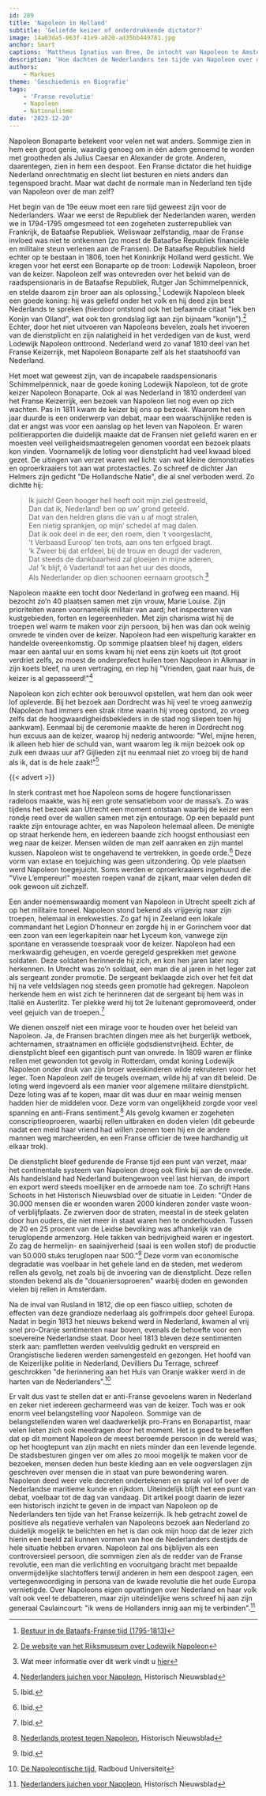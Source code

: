 ```yaml
---
id: 289
title: 'Napoleon in Holland'
subtitle: 'Geliefde keizer of onderdrukkende dictator?'
image: 14a03da5-063f-41e9-a020-ad35bb449781.jpg
anchor: Smart
captions: 'Mattheus Ignatius van Bree, De intocht van Napoleon te Amsterdam (1811)'
description: 'Hoe dachten de Nederlanders ten tijde van Napoleon over de keizer? Napoleons bezoek aan Nederland vertelt ons veel over de verdeeldheid in de samenleving aangaande de machtige keizer.'
authors:
    - Markoes
theme: 'Geschiedenis en Biografie'
tags:
    - 'Franse revolutie'
    - Napoleon
    - Nationalisme
date: '2023-12-20'
---
```


Napoleon Bonaparte betekent voor velen net wat anders. Sommige zien in hem een groot genie, waardig genoeg om in één adem genoemd te worden met grootheden als Julius Caesar en Alexander de grote. Anderen, daarentegen, zien in hem een despoot. Een Franse dictator die het huidige Nederland onrechtmatig en slecht liet besturen en niets anders dan tegenspoed bracht. Maar wat dacht de normale man in Nederland ten tijde van Napoleon over de man zelf?

Het begin van de 19e eeuw moet een rare tijd geweest zijn voor de Nederlanders. Waar we eerst de Republiek der Nederlanden waren, werden we in 1794-1795 omgesmeed tot een zogeheten zusterrepubliek van Frankrijk, de Bataafse Republiek. Weliswaar zelfstandig, maar de Franse invloed was niet te ontkennen (zo moest de Bataafse Republiek financiële en militaire steun verlenen aan de Fransen). De Bataafse Republiek hield echter op te bestaan in 1806, toen het Koninkrijk Holland werd gesticht. We kregen voor het eerst een Bonaparte op de troon: Lodewijk Napoleon, broer van de keizer. Napoleon zelf was ontevreden over het beleid van de raadspensionaris in de Bataafse Republiek, Rutger Jan Schimmelpennick, en stelde daarom zijn broer aan als oplossing.[^1] Lodewijk Napoleon bleek een goede koning: hij was geliefd onder het volk en hij deed zijn best Nederlands te spreken (hierdoor ontstond ook het befaamde citaat "iek ben Konijn van Olland", wat ook ten grondslag ligt aan zijn bijnaam "konijn").[^2] Echter, door het niet uitvoeren van Napoleons bevelen, zoals het invoeren van de dienstplicht en zijn nalatigheid in het verdedigen van de kust, werd Lodewijk Napoleon onttroond. Nederland werd zo vanaf 1810 deel van het Franse Keizerrijk, met Napoleon Bonaparte zelf als het staatshoofd van Nederland.

Het moet wat geweest zijn, van de incapabele raadspensionaris Schimmelpennick, naar de goede koning Lodewijk Napoleon, tot de grote keizer Napoleon Bonaparte. Ook al was Nederland in 1810 onderdeel van het Franse Keizerrijk, een bezoek van Napoleon liet nog even op zich wachten. Pas in 1811 kwam de keizer bij ons op bezoek. Waarom het een jaar duurde is een onderwerp van debat, maar een waarschijnlijke reden is dat er angst was voor een aanslag op het leven van Napoleon. Er waren politierapporten die duidelijk maakte dat de Fransen niet geliefd waren en er moesten veel veiligheidsmaatregelen genomen voordat een bezoek plaats kon vinden. Voornamelijk de loting voor dienstplicht had veel kwaad bloed gezet. De uitingen van verzet waren wel licht: van wat kleine demonstraties en oproerkraaiers tot aan wat protestacties. Zo schreef de dichter Jan Helmers zijn gedicht "De Hollandsche Natie", die al snel verboden werd. Zo dichtte hij:

>Ik juich! Geen hooger heil heeft ooit mijn ziel gestreeld,<br>
Dan dat ik, Nederland! ben op uw’ grond geteeld.<br>
Dat van den heldren glans die van u af mogt stralen,<br>
Een nietig sprankjen, op mijn’ schedel af mag dalen.<br>
Dat ik ook deel in de eer, den roem, dien ’t voorgeslacht,<br>
’t Verbaasd Euroop’ ten trots, aan ons ten erfgoed bragt.<br>
‘k Zweer bij dat erfdeel, bij de trouw en deugd der vaderen,<br>
Dat steeds de dankbaarheid zal gloeijen in mijne aderen,<br>
Ja! ’k blijf, ô Vaderland! tot aan het uur des doods,<br>
Als Nederlander op dien schoonen eernaam grootsch.[^3]

Napoleon maakte een tocht door Nederland in grofweg een maand. Hij bezocht zo’n 40 plaatsen samen met zijn vrouw, Marie Louise. Zijn prioriteiten waren voornamelijk militair van aard; het inspecteren van kustgebieden, forten en legereenheden. Met zijn charisma wist hij de troepen wel warm te maken voor zijn persoon, bij hen was dan ook weinig onvrede te vinden over de keizer. Napoleon had een wispelturig karakter en handelde overeenkomstig. Op sommige plaatsen bleef hij dagen, elders maar een aantal uur en soms kwam hij niet eens zijn koets uit (tot groot verdriet zelfs, zo moest de onderprefect huilen toen Napoleon in Alkmaar in zijn koets bleef, na uren vertraging, en riep hij "Vrienden, gaat naar huis, de keizer is al gepasseerd!"[^4] 

Napoleon kon zich echter ook berouwvol opstellen, wat hem dan ook weer lof opleverde. Bij het bezoek aan Dordrecht was hij veel te vroeg aanwezig (Napoleon had immers een strak ritme waarin hij vroeg opstond, zo vroeg zelfs dat de hoogwaardigheidsbekleders in de stad nog sliepen toen hij aankwam). Eenmaal bij de ceremonie maakte de heren in Dordrecht nog hun excuus aan de keizer, waarop hij nederig antwoorde: "Wel, mijne heren, ik alleen heb hier de schuld van, want waarom leg ik mijn bezoek ook op zulk een dwaas uur af? Gijlieden zijt nu eenmaal niet zo vroeg bij de hand als ik, dat is de hele zaak!"[^5]

{{< advert >}}

In sterk contrast met hoe Napoleon soms de hogere functionarissen radeloos maakte, was hij een grote sensatiebom voor de massa’s. Zo was tijdens het bezoek aan Utrecht een moment ontstaan waarbij de keizer een rondje reed over de wallen samen met zijn entourage. Op een bepaald punt raakte zijn entourage achter, en was Napoleon helemaal alleen. De menigte op straat herkende hem, en iedereen baande zich hoogst enthousiast een weg naar de keizer. Mensen wilden de man zelf aanraken en zijn mantel kussen. Napoleon wist te ongehavend te vertrekken, in goede orde.[^6] Deze vorm van extase en toejuiching was geen uitzondering. Op vele plaatsen werd Napoleon toegejuicht. Soms werden er oproerkraaiers ingehuurd die "Vive L’empereur!" moesten roepen vanaf de zijkant, maar velen deden dit ook gewoon uit zichzelf.

Een ander noemenswaardig moment van Napoleon in Utrecht speelt zich af op het militaire toneel. Napoleon stond bekend als vrijgevig naar zijn troepen, helemaal in erekwesties. Zo gaf hij in Zeeland een lokale commandant het Legion D’honneur en zorgde hij in er Gorinchem voor dat een zoon van een legerkapitein naar het Lyceum kon, vanwege zijn spontane en verassende toespraak voor de keizer. Napoleon had een merkwaardig geheugen, en voerde geregeld gesprekken met gewone soldaten. Deze soldaten herinnerde hij zich, en kon hen jaren later nog herkennen. In Utrecht was zo’n soldaat, een man die al jaren in het leger zat als sergeant zonder promotie. De sergeant beklaagde zich over het feit dat hij na vele veldslagen nog steeds geen promotie had gekregen. Napoleon herkende hem en wist zich te herinneren dat de sergeant bij hem was in Italië en Austerlitz. Ter plekke werd hij tot 2e luitenant gepromoveerd, onder veel gejuich van de troepen.[^7]

We dienen onszelf niet een mirage voor te houden over het beleid van Napoleon. Ja, de Fransen brachten dingen mee als het burgerlijk wetboek, achternamen, straatnamen en officiële godsdienstvrijheid. Echter, de dienstplicht bleef een gigantisch punt van onvrede. In 1809 waren er flinke rellen met gewonden tot gevolg in Rotterdam, omdat koning Lodewijk Napoleon onder druk van zijn broer weeskinderen wilde rekruteren voor het leger. Toen Napoleon zelf de teugels overnam, wilde hij af van dit beleid. De loting werd ingevoerd als een manier voor algemene militaire dienstplicht. Deze loting was af te kopen, maar dit was duur en maar weinig mensen hadden hier de middelen voor. Deze vorm van ongelijkheid zorgde voor veel spanning en anti-Frans sentiment.[^8] Als gevolg kwamen er zogeheten conscriptieoproeren, waarbij rellen uitbraken en doden vielen (dit gebeurde nadat een meid haar vriend had willen zoenen toen hij en de andere mannen weg marcheerden, en een Franse officier de twee hardhandig uit elkaar trok).

De dienstplicht bleef gedurende de Franse tijd een punt van verzet, maar het continentale systeem van Napoleon droeg ook flink bij aan de onvrede. Als handelsland had Nederland buitengewoon veel last hiervan, de import en export werd steeds moeilijker en de armoede nam toe. Zo schrijft Hans Schoots in het Historisch Nieuwsblad over de situatie in Leiden: "Onder de 30.000 mensen die er woonden waren 2000 kinderen zonder vaste woon- of verblijfplaats. Ze zwierven door de straten, meestal in de steek gelaten door hun ouders, die niet meer in staat waren hen te onderhouden. Tussen de 20 en 25 procent van de Leidse bevolking was afhankelijk van de teruglopende armenzorg. Hele takken van bedrijvigheid waren er ingestort. Zo zag de hermelijn- en saainijverheid (saai is een wollen stof) de productie van 50.000 stuks teruglopen naar 500."[^9] Deze vorm van economische degradatie was voelbaar in het gehele land en de steden, met wederom rellen als gevolg, net zoals bij de invoering van de dienstplicht. Deze rellen stonden bekend als de "douaniersoproeren" waarbij doden en gewonden vielen bij rellen in Amsterdam. 

Na de inval van Rusland in 1812, die op een fiasco uitliep, schoten de effecten van deze grandioze nederlaag als golfrimpels door geheel Europa. Nadat in begin 1813 het nieuws bekend werd in Nederland, kwamen al vrij snel pro-Oranje sentimenten naar boven, evenals de behoefte voor een soevereine Nederlandse staat. Door heel 1813 bleven deze sentimenten sterk aan: pamfletten werden veelvuldig gedrukt en verspreid en Orangistische liederen werden samengesteld en gezongen. Het hoofd van de Keizerlijke politie in Nederland, Devilliers Du Terrage, schreef geschrokken "de herinnering aan het Huis van Oranje wakker werd in de harten van de Nederlanders".[^10]

Er valt dus vast te stellen dat er anti-Franse gevoelens waren in Nederland en zeker niet iedereen gecharmeerd was van de keizer. Toch was er ook enorm veel belangstelling voor Napoleon. Sommige van de belangstellenden waren wel daadwerkelijk pro-Frans en Bonapartist, maar velen lieten zich ook meedragen door het moment. Het is goed te beseffen dat op dit moment Napoleon de meest beroemde persoon in de wereld was, op het hoogtepunt van zijn macht en niets minder dan een levende legende. De stadsbesturen gingen ver om alles zo mooi mogelijk te maken voor de bezoeken, mensen deden hun beste kleding aan en vele oogverslagen zijn geschreven over mensen die in staat van pure bewondering waren. Napoleon deed weer vele decreten ondertekenen en sprak vol lof over de Nederlandse maritieme kunde en rijkdom. Uiteindelijk blijft het een punt van debat, voelbaar tot de dag van vandaag. Dit artikel poogt daarin de lezer een historisch inzicht te geven in de impact van Napoleon op de Nederlanders ten tijde van het Franse keizerrijk. Ik heb getracht zowel de positieve als negatieve verhalen van Napoleons bezoek aan Nederland zo duidelijk mogelijk te belichten en het is dan ook mijn hoop dat de lezer zich hierin een beeld zal kunnen vormen van hoe de Nederlanders destijds de hele situatie hebben ervaren. Napoleon zal ons bijblijven als een controversieel persoon, die sommigen zien als de redder van de Franse revolutie, een man die verlichting en vooruitgang bracht met bepaalde onvermijdelijke slachtoffers terwijl anderen in hem een despoot zagen, een vertegenwoordiging in persona van de kwade revolutie die het oude Europa vernietigde.  Over Napoleons eigen opvattingen over Nederland en haar volk valt ook veel te debatteren, maar zijn uiteindelijke wens schreef hij aan zijn generaal Caulaincourt: "ik wens de Hollanders innig aan mij te verbinden".[^11]


[^1]: [Bestuur in de Bataafs-Franse tijd (1795-1813)](https://www.parlement.com/id/vh8lnhrpfxtm/bestuur_in_de_bataafs_franse_tijd_1795)
[^2]: [De website van het Rijksmuseum over Lodewijk Napoleon](https://www.rijksmuseum.nl/nl/rijksstudio/historische-personen/lodewijk-napoleon-bonaparte)
[^3]: Wat meer informatie over dit werk vindt u [hier](https://www.literatuurgeschiedenis.org/teksten/de-hollandsche-natie) 
[^4]: [Nederlanders juichen voor Napoleon](https://www.historischnieuwsblad.nl/napoleon-in-nederland/), Historisch Nieuwsblad
[^5]: Ibid.
[^6]: Ibid.
[^7]: Ibid.
[^8]: [Nederlands protest tegen Napoleon](https://www.historischnieuwsblad.nl/nederlands-protest-tegen-napoleon/), Historisch Nieuwsblad 
[^9]: Ibid.
[^10]: [De Napoleontische tijd](https://www.ru.nl/over-ons/overradboud/radboud-fonds/gerealiseerde-projecten/verzetsliederen-napoleon/de-napoleontische-tijd/), Radboud Universiteit
[^11]: [Nederlanders juichen voor Napoleon](https://www.historischnieuwsblad.nl/napoleon-in-nederland/), Historisch Nieuwsblad
